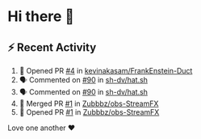 # Hi there 👋
## ⚡ Recent Activity
<!--START_SECTION:activity-->
1. 💪 Opened PR [#4](https://github.com/kevinakasam/FrankEnstein-Duct/pull/4) in [kevinakasam/FrankEnstein-Duct](https://github.com/kevinakasam/FrankEnstein-Duct)
2. 🗣 Commented on [#90](https://github.com/sh-dv/hat.sh/issues/90#issuecomment-1577158211) in [sh-dv/hat.sh](https://github.com/sh-dv/hat.sh)
3. 🗣 Commented on [#90](https://github.com/sh-dv/hat.sh/issues/90#issuecomment-1564389233) in [sh-dv/hat.sh](https://github.com/sh-dv/hat.sh)
4. 🎉 Merged PR [#1](https://github.com/Zubbbz/obs-StreamFX/pull/1) in [Zubbbz/obs-StreamFX](https://github.com/Zubbbz/obs-StreamFX)
5. 💪 Opened PR [#1](https://github.com/Zubbbz/obs-StreamFX/pull/1) in [Zubbbz/obs-StreamFX](https://github.com/Zubbbz/obs-StreamFX)
<!--END_SECTION:activity-->

Love one another ❤️
